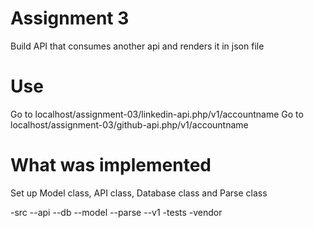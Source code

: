 Assignment 3
===
Build API that consumes another api and renders it in json file

Use
===
Go to localhost/assignment-03/linkedin-api.php/v1/accountname
Go to localhost/assignment-03/github-api.php/v1/accountname

What was implemented
===
Set up Model class, API class, Database class and Parse class

-src
--api
--db
--model
--parse
--v1
-tests
-vendor
